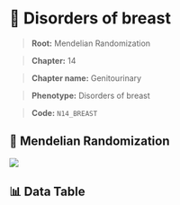 # 🧪 Disorders of breast

> **Root:** Mendelian Randomization

> **Chapter:** 14  

> **Chapter name:** Genitourinary

> **Phenotype:** Disorders of breast  

> **Code:** `N14_BREAST`

## 🧬 Mendelian Randomization  

<img src="/MR/Figures/Forward/N14_BREAST.png"/>

## 📊 Data Table

<CsvTableMRF src="/MR/Data/Forward/N14_BREAST.csv"/>
